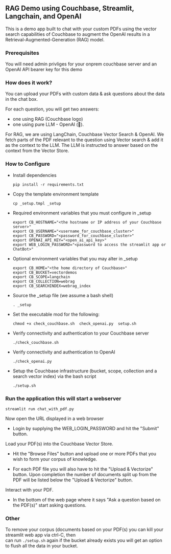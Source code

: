 ## RAG Demo using Couchbase, Streamlit, Langchain, and OpenAI

This is a demo app built to chat with your custom PDFs using the vector search capabilities of Couchbase to augment the OpenAI results in a Retrieval-Augmented-Generation (RAG) model.

### Prerequisites 

You will need admin privliges for your onprem couchbase server 
and an OpenAI API bearer key for this demo

### How does it work?

You can upload your PDFs with custom data & ask questions about the data in the chat box.

For each question, you will get two answers:

- one using RAG (Couchbase logo)
- one using pure LLM - OpenAI (🤖).

For RAG, we are using LangChain, Couchbase Vector Search & OpenAI. We fetch parts of the PDF relevant to the question using Vector search & add it as the context to the LLM. The LLM is instructed to answer based on the context from the Vector Store.

### How to Configure

- Install dependencies

  `pip install -r requirements.txt`

- Copy the template environment template

  `cp _setup.tmpl _setup`

- Required environment variables that you must configure in _setup
  ```
  export CB_HOSTNAME="<the hostname or IP address of your Couchbase server>" 
  export CB_USERNAME="<username_for_couchbase_cluster>" 
  export CB_PASSWORD="<password_for_couchbase_cluster>"
  export OPENAI_API_KEY="<open_ai_api_key>"
  export WEB_LOGIN_PASSWORD="<password to access the streamlit app or ChatBot>"
  ```

- Optional environment variables that you may alter in _setup

  ```
  export CB_HOME="<the home directory of Couchbase>"
  export CB_BUCKET=vectordemos
  export CB_SCOPE=langchain
  export CB_COLLECTION=webrag
  export CB_SEARCHINDEX=webrag_index
  ```

- Source the _setup file (we assume a bash shell)

  `. _setup`

- Set the executable mod for the following:

  `chmod +x check_couchbase.sh  check_openai.py  setup.sh`

- Verify connectivity and authentication to your Couchbase server

  `./check_couchbase.sh`

- Verify connectivity and authentication to OpenAI

  `./check_openai.py`

- Setup the Couchbase infrastructure (bucket, scope, collection and a search vector index) via the bash script

  `./setup.sh`

### Run the application this will start a webserver

  `streamlit run chat_with_pdf.py`

Now open the URL displayed in a web browser

- Login by supplying the WEB_LOGIN_PASSWORD and hit the "Submit" button.

Load your PDF(s) into the Couchbase Vector Store. 

- Hit the "Browse Files" button and upload one or more PDFs that you wish to form your corpus of knowledge.
  
- For each PDF file you will also have to hit the "Upload & Vectorize" button. Upon completion the number of documents split up from the PDF will be listed below the "Upload & Vectorize" button.

Interact with your PDF. 

- In the bottom of the web page where it says "Ask a question based on the PDF(s)" start asking questions.

### Other

To remove your corpus (documents based on your PDF(s) you can kill your streamlit web app via ctrl-C, then  
can run `./setup.sh` again if the bucket already exists you will get an option to flush all the data in your bucket.

